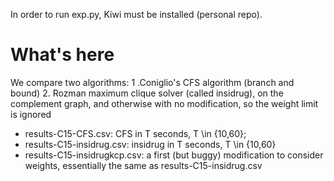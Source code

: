 In order to run exp.py, Kiwi must be installed (personal repo).

# What's here

We compare two algorithms:
1 .Coniglio's CFS algorithm (branch and bound)
2. Rozman maximum clique solver (called insidrug), on the complement graph, and otherwise with no modification, so the weight limit is ignored

- results-C15-CFS<T>.csv: CFS in T seconds, T \in {10,60};
- results-C15-insidrug<T>.csv: insidrug in T seconds, T \in {10,60}
- results-C15-insidrugkcp<T>.csv: a first (but buggy) modification to consider weights, essentially the same as results-C15-insidrug<T>.csv
